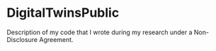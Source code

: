 # DigitalTwinsPublic
Description of my code that I wrote during my research under a Non-Disclosure Agreement. 
